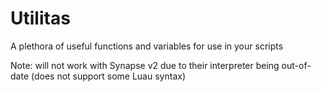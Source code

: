 # Utilitas
A plethora of useful functions and variables for use in your scripts

Note: will not work with Synapse v2 due to their interpreter being out-of-date (does not support some Luau syntax)
